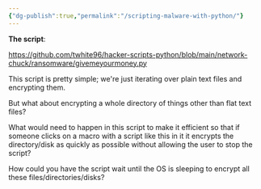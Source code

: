 ```yaml
---
{"dg-publish":true,"permalink":"/scripting-malware-with-python/"}
---
```




**The script**:

https://github.com/twhite96/hacker-scripts-python/blob/main/network-chuck/ransomware/givemeyourmoney.py

This script is pretty simple; we're just iterating over plain text files and encrypting them.

But what about encrypting a whole directory of things other than flat text files?

What would need to happen in this script to make it efficient so that if someone clicks on a macro with a script like this in it it encrypts the directory/disk as quickly as possible without allowing the user to stop the script?

How could you have the script wait until the OS is sleeping to encrypt all these files/directories/disks?